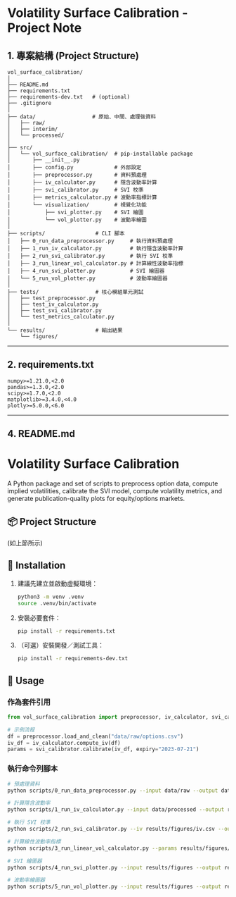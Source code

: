 # Volatility Surface Calibration - Project Note

## 1. 專案結構 (Project Structure)

```text
vol_surface_calibration/
│
├── README.md
├── requirements.txt
├── requirements-dev.txt   # (optional)
├── .gitignore
│
├── data/                  # 原始、中間、處理後資料
│   ├── raw/
│   ├── interim/
│   └── processed/
│
├── src/
│   └── vol_surface_calibration/  # pip-installable package
│       ├── __init__.py
│       ├── config.py             # 外部設定
│       ├── preprocessor.py       # 資料預處理
│       ├── iv_calculator.py      # 隱含波動率計算
│       ├── svi_calibrator.py     # SVI 校準
│       ├── metrics_calculator.py # 波動率指標計算
│       └── visualization/        # 視覺化功能
│           ├── svi_plotter.py    # SVI 繪圖
│           └── vol_plotter.py    # 波動率繪圖
│
├── scripts/                # CLI 腳本
│   ├── 0_run_data_preprocessor.py     # 執行資料預處理
│   ├── 1_run_iv_calculator.py         # 執行隱含波動率計算
│   ├── 2_run_svi_calibrator.py        # 執行 SVI 校準
│   ├── 3_run_linear_vol_calculator.py # 計算線性波動率指標
│   ├── 4_run_svi_plotter.py           # SVI 繪圖器
│   └── 5_run_vol_plotter.py           # 波動率繪圖器
│
├── tests/                  # 核心模組單元測試
│   ├── test_preprocessor.py
│   ├── test_iv_calculator.py
│   ├── test_svi_calibrator.py
│   └── test_metrics_calculator.py
│
└── results/                # 輸出結果
    └── figures/
```
---

## 2. requirements.txt
```text
numpy>=1.21.0,<2.0
pandas>=1.3.0,<2.0
scipy>=1.7.0,<2.0
matplotlib>=3.4.0,<4.0
plotly>=5.0.0,<6.0
```
---

## 4. README.md

# Volatility Surface Calibration

A Python package and set of scripts to preprocess option data, compute implied volatilities, calibrate the SVI model, compute volatility metrics, and generate publication-quality plots for equity/options markets.

## 📦 Project Structure

(如上節所示)

## 🚀 Installation

1. 建議先建立並啟動虛擬環境：
   ```bash
   python3 -m venv .venv
   source .venv/bin/activate
   ```
2. 安裝必要套件：
   ```bash
   pip install -r requirements.txt
   ```
3. （可選）安裝開發／測試工具：
   ```bash
   pip install -r requirements-dev.txt
   ```

## 🔧 Usage

### 作為套件引用
```python
from vol_surface_calibration import preprocessor, iv_calculator, svi_calibrator

# 示例流程
df = preprocessor.load_and_clean("data/raw/options.csv")
iv_df = iv_calculator.compute_iv(df)
params = svi_calibrator.calibrate(iv_df, expiry="2023-07-21")
```

### 執行命令列腳本
```bash
# 預處理資料
python scripts/0_run_data_preprocessor.py --input data/raw --output data/processed

# 計算隱含波動率
python scripts/1_run_iv_calculator.py --input data/processed --output results/figures

# 執行 SVI 校準
python scripts/2_run_svi_calibrator.py --iv results/figures/iv.csv --output results/figures

# 計算線性波動率指標
python scripts/3_run_linear_vol_calculator.py --params results/figures/params.csv --output results/figures

# SVI 繪圖器
python scripts/4_run_svi_plotter.py --input results/figures --output results/figures

# 波動率繪圖器
python scripts/5_run_vol_plotter.py --input results/figures --output results/figures
```
